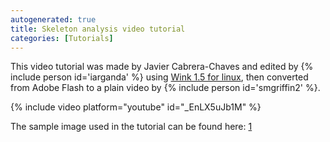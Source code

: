 ```yaml
---
autogenerated: true
title: Skeleton analysis video tutorial
categories: [Tutorials]
---
```


This video tutorial was made by Javier Cabrera-Chaves and edited by {% include person id='iarganda' %} using [Wink 1.5 for linux](http://www.debugmode.com/wink/), then converted from Adobe Flash to a plain video by {% include person id='smgriffin2' %}.

{% include video platform="youtube" id="_EnLX5uJb1M" %}

The sample image used in the tutorial can be found here: [1](http://neuromorpho.org/neuroMorpho/neuron_info.jsp?neuron_name=LAB4Lskeleton)
